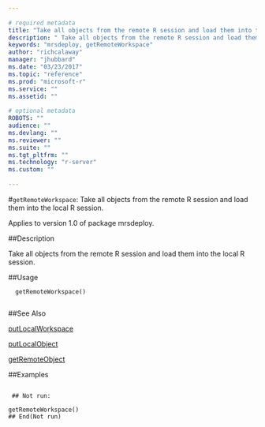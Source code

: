 ```yaml
--- 
 
# required metadata 
title: "Take all objects from the remote R session and load them into the local R session." 
description: " Take all objects from the remote R session and load them into the local R session. " 
keywords: "mrsdeploy, getRemoteWorkspace" 
author: "richcalaway" 
manager: "jhubbard" 
ms.date: "03/23/2017" 
ms.topic: "reference" 
ms.prod: "microsoft-r" 
ms.service: "" 
ms.assetid: "" 
 
# optional metadata 
ROBOTS: "" 
audience: "" 
ms.devlang: "" 
ms.reviewer: "" 
ms.suite: "" 
ms.tgt_pltfrm: "" 
ms.technology: "r-server" 
ms.custom: "" 
 
--- 
```

 
 
 
 
 #`getRemoteWorkspace`: Take all objects from the remote R session and load them into the local R session.

 Applies to version 1.0 of package mrsdeploy.
 
 ##Description
 
Take all objects from the remote R session and load them into the local R session.
 
 
 ##Usage

```   
  getRemoteWorkspace()
 
```
 
 ##See Also
 
[putLocalWorkspace](putLocalWorkspace.md)

[putLocalObject](putLocalObject.md)

[getRemoteObject](getRemoteObject.md)
   
 ##Examples

 ```
   
  ## Not run:
 
getRemoteWorkspace()
 ## End(Not run) 
  
 
```
 
 
